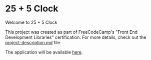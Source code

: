 # 25 + 5 Clock

Welcome to 25 + 5 Clock

This project was created as part of FreeCodeCamp's "Front End Development Libraries" certification. For more details, check out the [project-description.md](project-description.md) file.

The application will be available [here](https://timero-fcc.netlify.app).